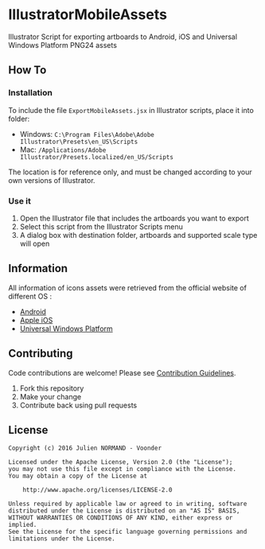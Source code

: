 # IllustratorMobileAssets
Illustrator Script for exporting artboards to Android, iOS and Universal Windows Platform PNG24 assets

## How To

### Installation

To include the file `ExportMobileAssets.jsx` in Illustrator scripts, place it into folder:

* Windows: `C:\Program Files\Adobe\Adobe Illustrator\Presets\en_US\Scripts`
* Mac: `/Applications/Adobe Illustrator/Presets.localized/en_US/Scripts`

The location is for reference only, and must be changed according to your own versions of Illustrator.

### Use it

1. Open the Illustrator file that includes the artboards you want to export
2. Select this script from the Illustrator Scripts menu
3. A dialog box with destination folder, artboards and supported scale type will open

## Information

All information of icons assets were retrieved from the official website of different OS :

* [Android](http://developer.android.com/guide/practices/screens_support.html)
* [Apple iOS](https://developer.apple.com/library/ios/qa/qa1686/_index.html)
* [Universal Windows Platform](https://msdn.microsoft.com/en-us/windows/uwp/controls-and-patterns/tiles-and-notifications-app-assets)

## Contributing

Code contributions are welcome! Please see [Contribution Guidelines](CONTRIBUTING.md). 

1. Fork this repository
2. Make your change
3. Contribute back using pull requests

## License
```
Copyright (c) 2016 Julien NORMAND - Voonder

Licensed under the Apache License, Version 2.0 (the "License");
you may not use this file except in compliance with the License.
You may obtain a copy of the License at

    http://www.apache.org/licenses/LICENSE-2.0

Unless required by applicable law or agreed to in writing, software
distributed under the License is distributed on an "AS IS" BASIS,
WITHOUT WARRANTIES OR CONDITIONS OF ANY KIND, either express or implied.
See the License for the specific language governing permissions and
limitations under the License.
```
